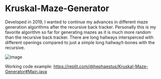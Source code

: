 # Kruskal-Maze-Generator

Developed in 2019, I wanted to continue my advances in different maze generation algorithms after the recursive back tracker.
Personally this is my favorite algorithm so far for generating mazes as it is much more random than the recursive back tracker. There are long hallways intersperced with different openings compared to just a simple long hallway/t-bones with the recursive.

![image](https://user-images.githubusercontent.com/71425015/135584627-4f359568-3b89-4be7-9964-16aefc813cc3.png)


Working code example: https://replit.com/@hephaestus/Kruskal-Maze-Generator#Main.java
